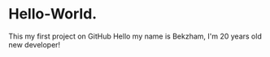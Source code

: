 # Hello-World.
This my first project on GitHub
Hello my name is Bekzham, I'm 20 years old new developer!
